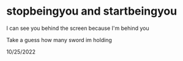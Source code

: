 # stopbeingyou and startbeingyou
I can see you behind the screen because I'm behind you

Take a guess how many sword im holding

10/25/2022
